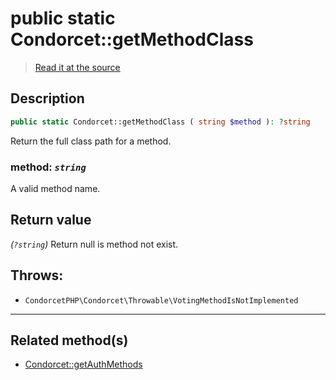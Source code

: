 # public static Condorcet::getMethodClass

> [Read it at the source](https://github.com/julien-boudry/Condorcet/blob/master/src/Condorcet.php#L147)

## Description    

```php
public static Condorcet::getMethodClass ( string $method ): ?string
```

Return the full class path for a method.
    

### **method:** *`string`*   
A valid method name.    


## Return value   

*(`?string`)* Return null is method not exist.



## Throws:   

* ```CondorcetPHP\Condorcet\Throwable\VotingMethodIsNotImplemented``` 

---------------------------------------

## Related method(s)      

* [Condorcet::getAuthMethods](/Docs/api-reference/Condorcet%20Class/Condorcet--getAuthMethods.md)    
